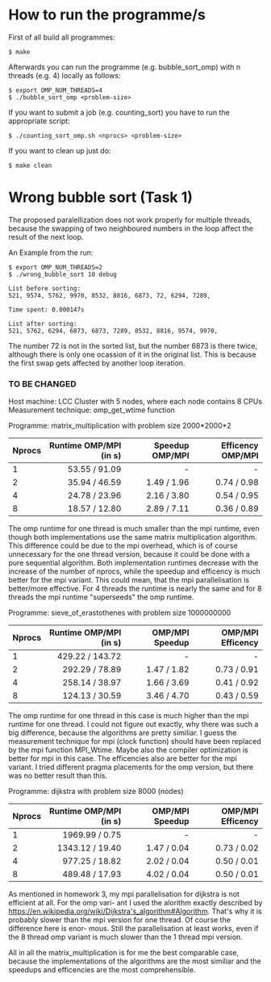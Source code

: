 How to run the programme/s
==========================

First of all build all programmes:

    $ make
    
Afterwards you can run the programme (e.g. bubble_sort_omp) with n threads (e.g. 4) locally as follows:

    $ export OMP_NUM_THREADS=4
    $ ./bubble_sort_omp <problem-size>
    
If you want to submit a job (e.g. counting_sort) you have to run the appropriate script:

    $ ./counting_sort_omp.sh <nprocs> <problem-size>
    
If you want to clean up just do:

    $ make clean
    
Wrong bubble sort (Task 1)
==========================

The proposed paralellization does not work properly for multiple threads, because the swapping of two neighboured numbers in the loop affect the result of the next loop.

An Example from the run:

    $ export OMP_NUM_THREADS=2
    $ ./wrong_bubble_sort 10 debug

    List before sorting:
    521, 9574, 5762, 9970, 8532, 8816, 6873, 72, 6294, 7289, 

    Time spent: 0.000147s

    List after sorting:
    521, 5762, 6294, 6873, 6873, 7289, 8532, 8816, 9574, 9970,

The number 72 is not in the sorted list, but the number 6873 is there twice, although there is only one ocassion of it in the original list. This is because the first swap gets affected by another loop iteration.

### TO BE CHANGED ###

Host machine: LCC Cluster with 5 nodes, where each node contains 8 CPUs
Measurement technique: omp_get_wtime function

Programme: matrix_multiplication with problem size 2000\*2000\*2

Nprocs | Runtime OMP/MPI (in s) | Speedup OMP/MPI | Efficency OMP/MPI
:------|-----------------------:|----------------:|-----------------:
1      |          53.55 / 91.09	|               - |                 -
2      |          35.94 / 46.59 |     1.49 / 1.96 |       0.74 / 0.98
4      |          24.78 / 23.96 |     2.16 / 3.80 |       0.54 / 0.95      
8      |          18.57 / 12.80 |     2.89 / 7.11 |       0.36 / 0.89

The omp runtime for one thread is much smaller than the mpi runtime, even though both implementations use 
the same matrix multiplication algorithm. This difference could be due to the mpi overhead, which is of 
course unnecessary for the one thread version, because it could be done with a pure sequential algorithm.
Both implementation runtimes decrease with the increase of the number of nprocs, while the speedup and 
efficency is much better for the mpi variant. This could mean, that the mpi parallelisation is better/more
effective. For 4 threads the runtime is nearly the same and for 8 threads the mpi runtime "superseeds"
the omp runtime.


Programme: sieve_of_erastothenes with problem size 1000000000

Nprocs | Runtime OMP/MPI (in s) | OMP/MPI Speedup | OMP/MPI Efficency
:------|-----------------------:|----------------:|-----------------:
1      |        429.22 / 143.72 |               - |                 -
2      |        292.29 /  78.89 |     1.47 / 1.82 |       0.73 / 0.91
4      |        258.14 /  38.97 |     1.66 / 3.69 |	  0.41 / 0.92
8      |        124.13 /  30.59 |     3.46 / 4.70 |       0.43 / 0.59

The omp runtime for one thread in this case is much higher than the mpi runtime for one thread. I could
not figure out exactly, why there was such a big difference, because the algorithms are pretty similiar.
I guess the measurement technique for mpi (clock function) should have been replaced by the mpi function 
MPI_Wtime. Maybe also the compiler optimization is better for mpi in this case. The efficencies also are
better for the mpi variant. I tried different pragma placements for the omp version, but there was no 
better result than this.


Programme: dijkstra with problem size 8000 (nodes)

Nprocs | Runtime OMP/MPI (in s) | OMP/MPI Speedup | OMP/MPI Efficency
:------|-----------------------:|----------------:|-----------------:
1      |        1969.99 /  0.75 |               - |                 -
2      |        1343.12 / 19.40 |     1.47 / 0.04 |       0.73 / 0.02  
4      |         977.25 / 18.82 |     2.02 / 0.04 |	  0.50 / 0.01
8      |         489.48 / 17.93 |     4.02 / 0.04 |	  0.50 / 0.01

As mentioned in homework 3, my mpi parallelisation for dijkstra is not efficient at all. For the omp vari-
ant I used the alorithm exactly described by https://en.wikipedia.org/wiki/Dijkstra's_algorithm#Algorithm.
That's why it is probably slower than the mpi version for one thread. Of course the difference here is enor-
mous. Still the parallelisation at least works, even if the 8 thread omp variant is much slower than the
1 thread mpi version.

All in all the matrix_multiplication is for me the best comparable case, because the implementations of the 
algorithms are the most similiar and the speedups and efficencies are the most comprehensible.